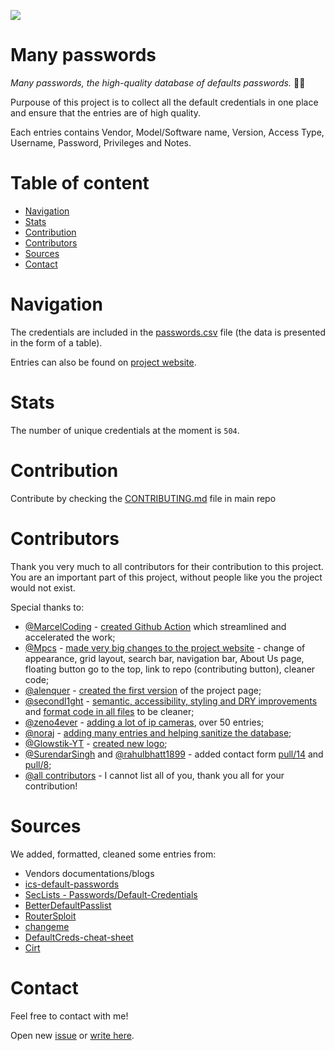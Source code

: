 ![](https://github.com/many-passwords/many-passwords/blob/main/many-passwords.png)

# Many passwords

_Many passwords, the high-quality database of defaults passwords._ 🐱‍💻

Purpouse of this project is to collect all the default credentials in one place and ensure that the entries are of high quality.

Each entries contains Vendor, Model/Software name, Version, Access Type, Username, Password, Privileges	and Notes. 

# Table of content

- [Navigation](https://github.com/many-passwords/many-passwords#navigation)
- [Stats](https://github.com/many-passwords/many-passwords#stats)
- [Contribution](https://github.com/many-passwords/many-passwords#contribution)
- [Contributors](https://github.com/many-passwords/many-passwords#contributors)
- [Sources](https://github.com/many-passwords/many-passwords#sources)
- [Contact](https://github.com/many-passwords/many-passwords#contact)

# Navigation

The credentials are included in the [passwords.csv](https://github.com/many-passwords/many-passwords/blob/main/passwords.csv) file (the data is presented in the form of a table).

Entries can also be found on [project website](https://many-passwords.github.io/).

# Stats

The number of unique credentials at the moment is ``504``.

# Contribution

Contribute <!-- in the main repository --> by checking the [CONTRIBUTING.md](https://github.com/many-passwords/many-passwords/blob/main/CONTRIBUTING.md) file in main repo <!--or    
contribute in the web repository by checking the [CONTRIBUTING.md](https://github.com/many-passwords/many-passwords.github.io/blob/main/CONTRIBUTING.md) file in website repo. -->

# Contributors

Thank you very much to all contributors for their contribution to this project.  
You are an important part of this project, without people like you the project would not exist.

Special thanks to:
- [@MarcelCoding](https://github.com/MarcelCoding) - [created Github Action](https://github.com/many-passwords/many-passwords/pull/49) which streamlined and accelerated the work;
- [@Mpcs](https://github.com/Mpcs) - [made very big changes to the project website](https://github.com/many-passwords/many-passwords/pull/41) - change of appearance, grid layout, search bar, navigation bar, About Us page, floating button go to the top, link to repo (contributing button), cleaner code;
- [@alenquer](https://github.com/alenquer) - [created the first version](https://github.com/many-passwords/many-passwords/pull/37) of the project page;
- [@secondl1ght](https://github.com/secondl1ght) - [semantic, accessibility, styling and DRY improvements](https://github.com/many-passwords/many-passwords.github.io/pull/1) and [format code in all files](https://github.com/many-passwords/many-passwords.github.io/pull/2) to be cleaner;
- [@zeno4ever](https://github.com/zeno4ever) - [adding a lot of ip cameras](https://github.com/many-passwords/many-passwords/pull/60), over 50 entries;
- [@noraj](https://github.com/noraj) - [adding many entries and helping sanitize the database](https://github.com/many-passwords/many-passwords/pulls?q=is%3Apr+author%3Anoraj+is%3Aclosed);
- [@Glowstik-YT](https://github.com/Glowstik-YT) - [created new logo](https://github.com/many-passwords/many-passwords/pull/80);
- [@SurendarSingh](https://github.com/SurendarSingh) and [@rahulbhatt1899](https://github.com/rahulbhatt1899) - added contact form [pull/14](https://github.com/many-passwords/many-passwords.github.io/pull/14) and [pull/8](https://github.com/many-passwords/many-passwords.github.io/pull/8);
- [@all contributors](https://github.com/many-passwords/many-passwords/graphs/contributors) - I cannot list all of you, thank you all for your contribution!

# Sources

We added, formatted, cleaned some entries from:

- Vendors documentations/blogs
- [ics-default-passwords](https://github.com/arnaudsoullie/ics-default-passwords/)
- [SecLists - Passwords/Default-Credentials](https://github.com/danielmiessler/SecLists/tree/master/Passwords/Default-Credentials)
- [BetterDefaultPasslist](https://github.com/govolution/betterdefaultpasslist)
- [RouterSploit](https://github.com/threat9/routersploit)
- [changeme](https://github.com/ztgrace/changeme)
- [DefaultCreds-cheat-sheet](https://github.com/ihebski/DefaultCreds-cheat-sheet)
- [Cirt](https://cirt.net/passwords)

# Contact

Feel free to contact with me!

Open new [issue](https://github.com/many-passwords/many-passwords/issues/new) or [write here](https://many-passwords.github.io/contact.html).
